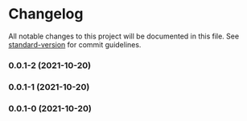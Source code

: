 # Changelog

All notable changes to this project will be documented in this file. See [standard-version](https://github.com/conventional-changelog/standard-version) for commit guidelines.

### 0.0.1-2 (2021-10-20)

### 0.0.1-1 (2021-10-20)

### 0.0.1-0 (2021-10-20)

